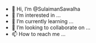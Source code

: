 - 👋 Hi, I’m @SulaimanSawalha
- 👀 I’m interested in ...
- 🌱 I’m currently learning ...
- 💞️ I’m looking to collaborate on ...
- 📫 How to reach me ...

<!---
SulaimanSawalha/SulaimanSawalha is a ✨ special ✨ repository because its `README.md` (this file) appears on your GitHub profile.
You can click the Preview link to take a look at your changes.
--->

